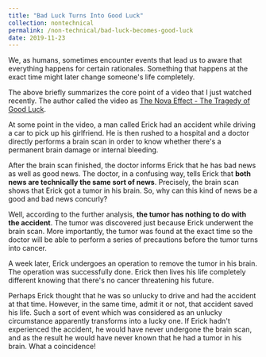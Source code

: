 ```yaml
---
title: "Bad Luck Turns Into Good Luck"
collection: nontechnical
permalink: /non-technical/bad-luck-becomes-good-luck
date: 2019-11-23
---
```


We, as humans, sometimes encounter events that lead us to aware that everything happens for certain rationales. Something that happens at the exact time might later change someone's life completely.

The above briefly summarizes the core point of a video that I just watched recently. The author called the video as <a href="https://www.youtube.com/watch?v=oGVhOWqsBWM">The Nova Effect - The Tragedy of Good Luck</a>.

At some point in the video, a man called Erick had an accident while driving a car to pick up his girlfriend. He is then rushed to a hospital and a doctor directly performs a brain scan in order to know whether there's a permanent brain damage or internal bleeding.

After the brain scan finished, the doctor informs Erick that he has bad news as well as good news. The doctor, in a confusing way, tells Erick that <b>both news are technically the same sort of news</b>. Precisely, the brain scan shows that Erick got a tumor in his brain. So, why can this kind of news be a good and bad news concurly?

Well, according to the further analysis, <b>the tumor has nothing to do with the accident</b>. The tumor was discovered just because Erick underwent the brain scan. More importantly, the tumor was found at the exact time so the doctor will be able to perform a series of precautions before the tumor turns into cancer.

A week later, Erick undergoes an operation to remove the tumor in his brain. The operation was successfully done. Erick then lives his life completely different knowing that there's no cancer threatening his future.

Perhaps Erick thought that he was so unlucky to drive and had the accident at that time. However, in the same time, admit it or not, that accident saved his life. Such a sort of event which was considered as an unlucky circumstance apparently transforms into a lucky one. If Erick hadn't experienced the accident, he would have never undergone the brain scan, and as the result he would have never known that he had a tumor in his brain. What a coincidence!
